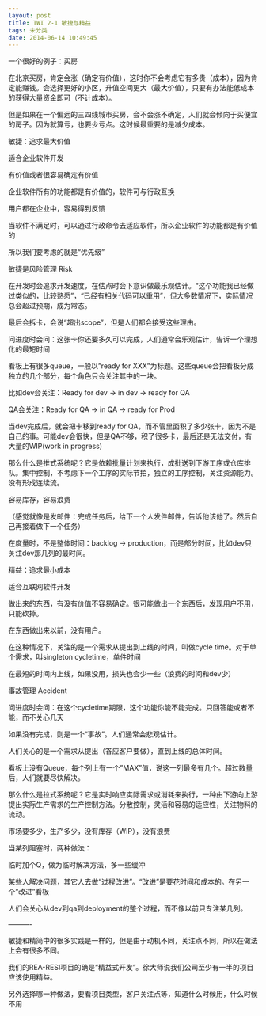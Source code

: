 ```yaml
---
layout: post
title: TWI 2-1 敏捷与精益
tags: 未分类
date: 2014-06-14 10:49:45
---
```


一个很好的例子：买房

在北京买房，肯定会涨（确定有价值），这时你不会考虑它有多贵（成本），因为肯定能赚钱。会选择更好的小区，升值空间更大（最大价值），只要有办法能低成本的获得大量资金即可（不计成本）。

但是如果在一个偏远的三四线城市买房，会不会涨不确定，人们就会倾向于买便宜的房子。因为就算亏，也要少亏点。这时候最重要的是减少成本。

敏捷：追求最大价值

适合企业软件开发

有价值或者很容易确定有价值

企业软件所有的功能都是有价值的，软件可与行政互换

用户都在企业中，容易得到反馈

当软件不满足时，可以通过行政命令去适应软件，所以企业软件的功能都是有价值的

所以我们要考虑的就是“优先级”

敏捷是风险管理 Risk

在开发时会追求开发速度，在估点时会下意识做最乐观估计。“这个功能我已经做过类似的，比较熟悉”，“已经有相关代码可以重用”，但大多数情况下，实际情况总会超过预期，成为常态。

最后会拆卡，会说“超出scope”，但是人们都会接受这些理由。

问进度时会问：这张卡你还要多久可以完成，人们通常会乐观估计，告诉一个理想化的最短时间

看板上有很多queue，一般以&#8221;ready for XXX&#8221;为标题。这些queue会把看板分成独立的几个部分，每个角色只会关注其中的一块。

比如dev会关注：Ready for dev -> in dev -> ready for QA

QA会关注：Ready for QA -> in QA -> ready for Prod

当dev完成后，就会把卡移到ready for QA，而不管里面积了多少张卡，因为不是自己的事。可能dev会很快，但是QA不够，积了很多卡，最后还是无法交付，有大量的WIP(work in progress)

那么什么是推式系统呢？它是依赖批量计划来执行，成批送到下游工序或仓库排队。集中控制，不考虑下一个工序的实际节拍，独立的工序控制，关注资源能力。没有形成连续流。

容易库存，容易浪费

（感觉就像是发邮件：完成任务后，给下一个人发件邮件，告诉他该他了。然后自己再接着做下一个任务）

在度量时，不是整体时间：backlog -> production，而是部分时间，比如dev只关注dev那几列的最时间。

精益：追求最小成本

适合互联网软件开发

做出来的东西，有没有价值不容易确定。很可能做出一个东西后，发现用户不用，只能砍掉。

在东西做出来以前，没有用户。

在这种情况下，关注的是一个需求从提出到上线的时间，叫做cycle time。对于单个需求，叫singleton cycletime，单件时间

在最短的时间内上线，如果没用，损失也会少一些（浪费的时间和dev少）

事故管理 Accident

问进度时会问：在这个cycletime期限，这个功能你能不能完成。只回答能或者不能，而不关心几天

如果没有完成，则是一个“事故”。人们通常会悲观估计。

人们关心的是一个需求从提出（答应客户要做），直到上线的总体时间。

看板上没有Queue，每个列上有一个&#8221;MAX&#8221;值，说这一列最多有几个。超过数量后，人们就要尽快解决。

那么什么是拉式系统呢？它是实时响应实际需求或消耗来执行，一种由下游向上游提出实际生产需求的生产控制方法。分散控制，灵活和容易的适应性，关注物料的流动。

市场要多少，生产多少，没有库存（WIP），没有浪费

当某列阻塞时，两种做法：

临时加个Q，做为临时解决方法，多一些缓冲

某些人解决问题，其它人去做“过程改进”。“改进”是要花时间和成本的。在另一个“改进”看板

人们会关心从dev到qa到deployment的整个过程，而不像以前只专注某几列。

&#8212;&#8212;&#8212;-

敏捷和精简中的很多实践是一样的，但是由于动机不同，关注点不同，所以在做法上会有很多不同。

我们的REA-RESI项目的确是“精益式开发”。徐大师说我们公司至少有一半的项目应该使用精益。

另外选择哪一种做法，要看项目类型，客户关注点等，知道什么时候用，什么时候不用
